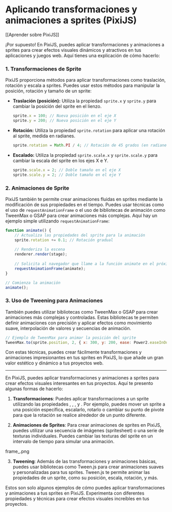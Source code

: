 # Aplicando transformaciones y animaciones a sprites (PixiJS)

[[Aprender sobre PixiJS]]

¡Por supuesto! En PixiJS, puedes aplicar transformaciones y animaciones a sprites para crear efectos visuales dinámicos y atractivos en tus aplicaciones y juegos web. Aquí tienes una explicación de cómo hacerlo:

### 1. Transformaciones de Sprite

PixiJS proporciona métodos para aplicar transformaciones como traslación, rotación y escala a sprites. Puedes usar estos métodos para manipular la posición, rotación y tamaño de un sprite:

- **Traslación (posición):** Utiliza la propiedad `sprite.x` y `sprite.y` para cambiar la posición del sprite en el lienzo.
  
  ```javascript
  sprite.x = 100; // Nueva posición en el eje X
  sprite.y = 200; // Nueva posición en el eje Y
  ```

- **Rotación:** Utiliza la propiedad `sprite.rotation` para aplicar una rotación al sprite, medida en radianes.
  
  ```javascript
  sprite.rotation = Math.PI / 4; // Rotación de 45 grados (en radianes)
  ```

- **Escalado:** Utiliza la propiedad `sprite.scale.x` y `sprite.scale.y` para cambiar la escala del sprite en los ejes X e Y.
  
  ```javascript
  sprite.scale.x = 2; // Doble tamaño en el eje X
  sprite.scale.y = 2; // Doble tamaño en el eje Y
  ```

### 2. Animaciones de Sprite

PixiJS también te permite crear animaciones fluidas en sprites mediante la modificación de sus propiedades en el tiempo. Puedes usar técnicas como el uso de `requestAnimationFrame` o el uso de bibliotecas de animación como TweenMax o GSAP para crear animaciones más complejas. Aquí hay un ejemplo simple utilizando `requestAnimationFrame`:

```javascript
function animate() {
    // Actualiza las propiedades del sprite para la animación
    sprite.rotation += 0.1; // Rotación gradual
  
    // Renderiza la escena
    renderer.render(stage);
  
    // Solicita al navegador que llame a la función animate en el próximo ciclo de animación
    requestAnimationFrame(animate);
}

// Comienza la animación
animate();
```

### 3. Uso de Tweening para Animaciones

También puedes utilizar bibliotecas como TweenMax o GSAP para crear animaciones más complejas y controladas. Estas bibliotecas te permiten definir animaciones con precisión y aplicar efectos como movimiento suave, interpolación de valores y secuencias de animación.

```javascript
// Ejemplo de TweenMax para animar la posición del sprite
TweenMax.to(sprite.position, 2, { x: 300, y: 200, ease: Power2.easeInOut });
```

Con estas técnicas, puedes crear fácilmente transformaciones y animaciones impresionantes en tus sprites en PixiJS, lo que añade un gran valor estético y dinámico a tus proyectos web.

---

En PixiJS, puedes aplicar transformaciones y animaciones a sprites para crear efectos visuales interesantes en tus proyectos. Aquí te presento algunas formas de hacerlo:

1. **Transformaciones**: Puedes aplicar transformaciones a un sprite utilizando las propiedades , , , y . Por ejemplo, puedes mover un sprite a una posición específica, escalarlo, rotarlo o cambiar su punto de pivote para que la rotación se realice alrededor de un punto diferente.



2. **Animaciones de Sprites**: Para crear animaciones de sprites en PixiJS, puedes utilizar una secuencia de imágenes (spritesheet) o una serie de texturas individuales. Puedes cambiar las texturas del sprite en un intervalo de tiempo para simular una animación.

frame_.png

3. **Tweening**: Además de las transformaciones y animaciones básicas, puedes usar bibliotecas como Tween.js para crear animaciones suaves y personalizadas para tus sprites. Tween.js te permite animar las propiedades de un sprite, como su posición, escala, rotación, y más.



Estos son solo algunos ejemplos de cómo puedes aplicar transformaciones y animaciones a tus sprites en PixiJS. Experimenta con diferentes propiedades y técnicas para crear efectos visuales increíbles en tus proyectos.

